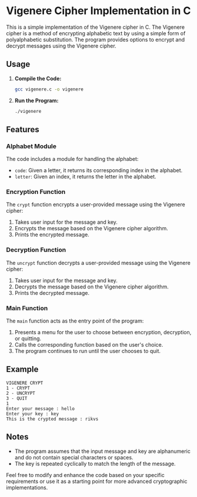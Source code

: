# Vigenere Cipher Implementation in C

This is a simple implementation of the Vigenere cipher in C. The Vigenere cipher is a method of encrypting alphabetic text by using a simple form of polyalphabetic substitution. The program provides options to encrypt and decrypt messages using the Vigenere cipher.

## Usage

1. **Compile the Code:**
   ```bash
   gcc vigenere.c -o vigenere
   ```

2. **Run the Program:**
   ```bash
   ./vigenere
   ```

## Features

### Alphabet Module

The code includes a module for handling the alphabet:

- `code`: Given a letter, it returns its corresponding index in the alphabet.
- `letter`: Given an index, it returns the letter in the alphabet.

### Encryption Function

The `crypt` function encrypts a user-provided message using the Vigenere cipher:

1. Takes user input for the message and key.
2. Encrypts the message based on the Vigenere cipher algorithm.
3. Prints the encrypted message.

### Decryption Function

The `uncrypt` function decrypts a user-provided message using the Vigenere cipher:

1. Takes user input for the message and key.
2. Decrypts the message based on the Vigenere cipher algorithm.
3. Prints the decrypted message.

### Main Function

The `main` function acts as the entry point of the program:

1. Presents a menu for the user to choose between encryption, decryption, or quitting.
2. Calls the corresponding function based on the user's choice.
3. The program continues to run until the user chooses to quit.

## Example

```plaintext
VIGENERE CRYPT
1 - CRYPT
2 - UNCRYPT
3 - QUIT
1
Enter your message : hello
Enter your key : key
This is the crypted message : rikvs
```

## Notes

- The program assumes that the input message and key are alphanumeric and do not contain special characters or spaces.
- The key is repeated cyclically to match the length of the message.

Feel free to modify and enhance the code based on your specific requirements or use it as a starting point for more advanced cryptographic implementations.